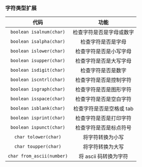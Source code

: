 ### 字符类型扩展

代码|功能
:---:|:---:
`boolean isalnum(char)`|检查字符是否是字母或数字
`boolean isalpha(char)`|检查字符是否是字母
`boolean islower(char)`|检查字符是否是小写字母
`boolean isupper(char)`|检查字符是否是大写字母
`boolean isdigit(char)`|检查字符是否是数字
`boolean iscntrl(char)`|检查字符是否是控制字符
`boolean isgraph(char)`|检查字符是否是图形字符
`boolean isspace(char)`|检查字符是否是空白字符
`boolean isblank(char)`|检查字符是否是空格或 tab
`boolean isprint(char)`|检查字符是否是打印字符
`boolean ispunct(char)`|检查字符是否是标点符号
`char tolower(char)`|将字符转换为小写
`char toupper(char)`|将字符转换为大写
`char from_ascii(number)`|将 ascii 码转换为字符